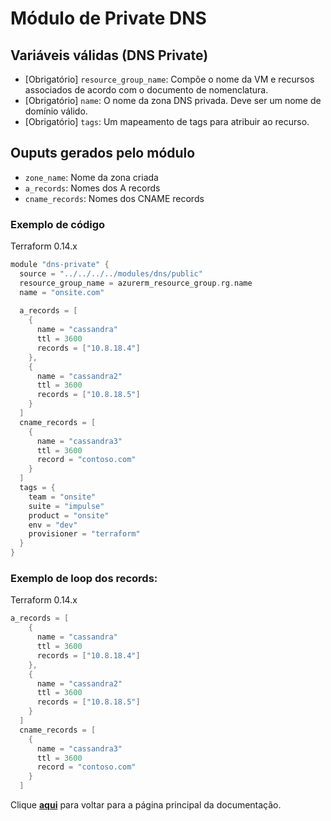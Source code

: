 # Módulo de Private DNS

## Variáveis válidas (DNS Private)

* [Obrigatório] `resource_group_name`: Compõe o nome da VM e recursos associados de acordo com o documento de nomenclatura.
* [Obrigatório] `name`: O nome da zona DNS privada. Deve ser um nome de domínio válido.
* [Obrigatório] `tags`: Um mapeamento de tags para atribuir ao recurso.

## Ouputs gerados pelo módulo

* `zone_name`: Nome da zona criada
* `a_records`: Nomes dos A records
* `cname_records`: Nomes dos CNAME records

### Exemplo de código

Terraform 0.14.x

```Go
module "dns-private" {
  source = "../../../../modules/dns/public"
  resource_group_name = azurerm_resource_group.rg.name
  name = "onsite.com"
  
  a_records = [
    {
      name = "cassandra"
      ttl = 3600
      records = ["10.8.18.4"]
    },
    {
      name = "cassandra2"
      ttl = 3600
      records = ["10.8.18.5"]
    }
  ]
  cname_records = [
    {
      name = "cassandra3"
      ttl = 3600
      record = "contoso.com"
    }
  ]
  tags = {
    team = "onsite"
    suite = "impulse"
    product = "onsite"
    env = "dev"
    provisioner = "terraform"
  }
}
```
### Exemplo de loop dos records:

Terraform 0.14.x

```Go
a_records = [
    {
      name = "cassandra"
      ttl = 3600
      records = ["10.8.18.4"]
    },
    {
      name = "cassandra2"
      ttl = 3600
      records = ["10.8.18.5"]
    }
  ]
  cname_records = [
    {
      name = "cassandra3"
      ttl = 3600
      record = "contoso.com"
    }
  ]
```
Clique [**aqui**]([../../README.md](https://registry.terraform.io/providers/hashicorp/azurerm/latest/docs/resources/private_dns_zone_virtual_network_link)) para voltar para a página principal da documentação.
